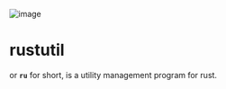 ![image](https://github.com/rustutil/.github/assets/62805599/81ddd70d-be1a-41bb-a0c1-902d22784832)

# rustutil
or **`ru`** for short, is a utility management program for rust.
